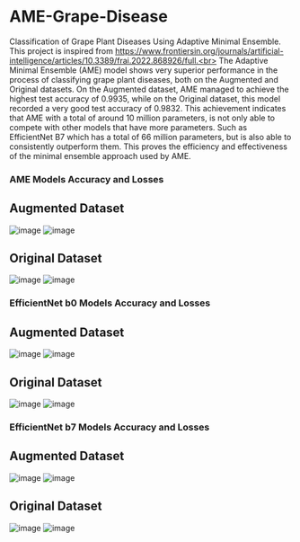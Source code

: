 # AME-Grape-Disease
Classification of Grape Plant Diseases Using Adaptive Minimal Ensemble.
This project is inspired from  https://www.frontiersin.org/journals/artificial-intelligence/articles/10.3389/frai.2022.868926/full.<br>
The Adaptive Minimal Ensemble (AME) model shows very superior performance in the process of classifying grape plant diseases, both on the Augmented and Original datasets. On the Augmented dataset, AME managed to achieve the highest test accuracy of 0.9935, while on the Original dataset, this model recorded a very good test accuracy of 0.9832. This achievement indicates that AME with a total of around 10 million parameters, is not only able to compete with other models that have more parameters. Such as EfficientNet B7 which has a total of 66 million parameters, but is also able to consistently outperform them. This proves the efficiency and effectiveness of the minimal ensemble approach used by AME.
<!-- AME Models Accuracy and Losses -->
### AME Models Accuracy and Losses
## Augmented Dataset
![image](https://github.com/user-attachments/assets/a160deb6-68c6-4bf9-8f07-61df6b08abad)
![image](https://github.com/user-attachments/assets/8f420d06-2a34-44a8-8fe2-010a82bee483)
## Original Dataset
![image](https://github.com/user-attachments/assets/9c98907d-497c-44ce-8892-61a0a35e840e)
![image](https://github.com/user-attachments/assets/8110d9ed-aaac-492e-b77c-8ddf542b60e5)
<!-- EfficientNet b0 Models Accuracy and Losses -->
### EfficientNet b0 Models Accuracy and Losses
## Augmented Dataset
![image](https://github.com/user-attachments/assets/af37374b-8c84-4a39-bda8-efc1a494f347)
![image](https://github.com/user-attachments/assets/edf1db2e-7a2f-4bdd-866a-93589d95036b)
## Original Dataset
![image](https://github.com/user-attachments/assets/cc6ba1ba-c480-4b69-aa5a-5c084d10acd4)
![image](https://github.com/user-attachments/assets/16ec228d-9447-4671-96cf-db3632efff26)
<!-- EfficientNet b7 Models Accuracy and Losses -->
### EfficientNet b7 Models Accuracy and Losses
## Augmented Dataset
![image](https://github.com/user-attachments/assets/2169b616-85ba-411a-ac1b-dc052f4012c4)
![image](https://github.com/user-attachments/assets/fb658856-9e5d-4237-9333-213bb26ff0fd)
## Original Dataset
![image](https://github.com/user-attachments/assets/b57c6d5d-d2a7-4af6-81b2-6aabab5be5d3)
![image](https://github.com/user-attachments/assets/987cbe2f-6b37-440d-bbe4-765bdc46b475)
